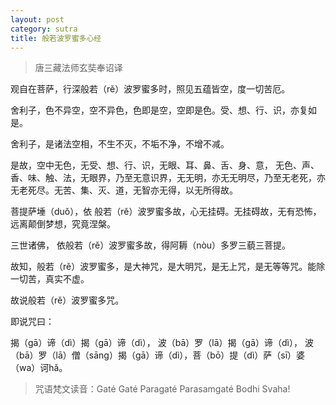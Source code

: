 ```yaml
---
layout: post
category: sutra
title: 般若波罗蜜多心经
---
```


> 唐三藏法师玄奘奉诏译

观自在菩萨，行深般若（rě）波罗蜜多时，照见五蕴皆空，度一切苦厄。

舍利子，色不异空，空不异色，色即是空，空即是色。受、想、行、识，亦复如是。

舍利子，是诸法空相，不生不灭，不垢不净，不增不减。

是故，空中无色，无受、想、行、识，无眼、耳、鼻、舌、身、意， 无色、声、香、味、触、法，无眼界，乃至无意识界，无无明，亦无无明尽，乃至无老死，亦无老死尽。无苦、集、灭、道，无智亦无得，以无所得故。

菩提萨埵（duǒ），依 般若（rě）波罗蜜多故，心无挂碍。无挂碍故，无有恐怖，远离颠倒梦想，究竟涅槃。

三世诸佛， 依般若（rě）波罗蜜多故，得阿耨（nòu）多罗三藐三菩提。

故知，般若（rě）波罗蜜多，是大神咒，是大明咒，是无上咒，是无等等咒。能除一切苦，真实不虚。

故说般若（rě）波罗蜜多咒。

即说咒曰：

揭（gā）谛（dì）揭（gā）谛（dì）， 波（bā）罗（lā）揭（gā）谛（dì）， 波（bā）罗（lā）僧（sāng）揭（gā）谛（dì），菩（bō）提（dì）萨（sī）婆（wa）诃hǎ。

> 咒语梵文读音：Gaté Gaté Paragaté Parasamgaté Bodhi Svaha!